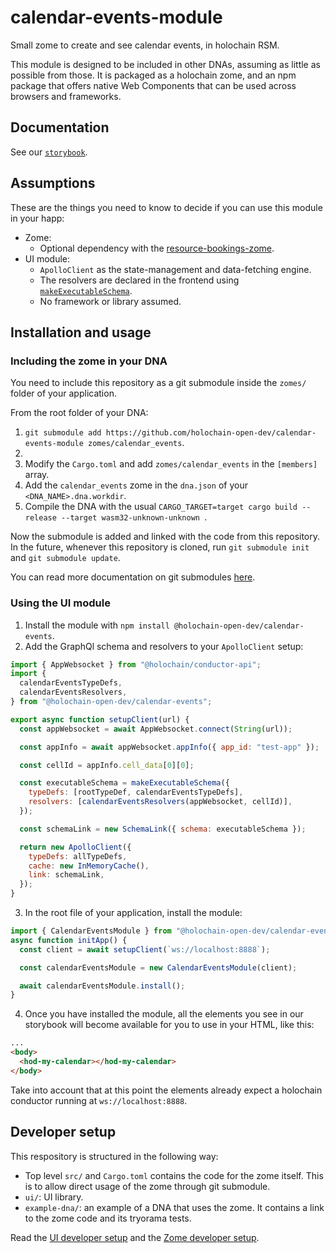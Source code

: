 # calendar-events-module

Small zome to create and see calendar events, in holochain RSM.

This module is designed to be included in other DNAs, assuming as little as possible from those. It is packaged as a holochain zome, and an npm package that offers native Web Components that can be used across browsers and frameworks.

## Documentation

See our [`storybook`](https://holochain-open-dev.github.io/calendar-events-module).

## Assumptions

These are the things you need to know to decide if you can use this module in your happ:

- Zome:
  - Optional dependency with the [resource-bookings-zome](https://github/holochain-open-dev/resource-bookings-zome).
- UI module:
  - `ApolloClient` as the state-management and data-fetching engine.
  - The resolvers are declared in the frontend using [`makeExecutableSchema`](https://www.npmjs.com/package/@graphql-tools/schema).
  - No framework or library assumed.

## Installation and usage

### Including the zome in your DNA

You need to include this repository as a git submodule inside the `zomes/` folder of your application.

From the root folder of your DNA:

1. `git submodule add https://github.com/holochain-open-dev/calendar-events-module zomes/calendar_events`.
2.
3. Modify the `Cargo.toml` and add `zomes/calendar_events` in the `[members]` array.
4. Add the `calendar_events` zome in the `dna.json` of your `<DNA_NAME>.dna.workdir`.
5. Compile the DNA with the usual `CARGO_TARGET=target cargo build --release --target wasm32-unknown-unknown `.

Now the submodule is added and linked with the code from this repository. In the future, whenever this repository is cloned, run `git submodule init` and `git submodule update`.

You can read more documentation on git submodules [here](https://git-scm.com/book/en/v2/Git-Tools-Submodules).

### Using the UI module

1. Install the module with `npm install @holochain-open-dev/calendar-events`.
2. Add the GraphQl schema and resolvers to your `ApolloClient` setup:

```js
import { AppWebsocket } from "@holochain/conductor-api";
import {
  calendarEventsTypeDefs,
  calendarEventsResolvers,
} from "@holochain-open-dev/calendar-events";

export async function setupClient(url) {
  const appWebsocket = await AppWebsocket.connect(String(url));

  const appInfo = await appWebsocket.appInfo({ app_id: "test-app" });

  const cellId = appInfo.cell_data[0][0];

  const executableSchema = makeExecutableSchema({
    typeDefs: [rootTypeDef, calendarEventsTypeDefs],
    resolvers: [calendarEventsResolvers(appWebsocket, cellId)],
  });

  const schemaLink = new SchemaLink({ schema: executableSchema });

  return new ApolloClient({
    typeDefs: allTypeDefs,
    cache: new InMemoryCache(),
    link: schemaLink,
  });
}
```

3. In the root file of your application, install the module:

```js
import { CalendarEventsModule } from "@holochain-open-dev/calendar-events";
async function initApp() {
  const client = await setupClient(`ws://localhost:8888`);

  const calendarEventsModule = new CalendarEventsModule(client);

  await calendarEventsModule.install();
}
```

4. Once you have installed the module, all the elements you see in our storybook will become available for you to use in your HTML, like this:

```html
...
<body>
  <hod-my-calendar></hod-my-calendar>
</body>
```

Take into account that at this point the elements already expect a holochain conductor running at `ws://localhost:8888`.

## Developer setup

This respository is structured in the following way:

- Top level `src/` and `Cargo.toml` contains the code for the zome itself. This is to allow direct usage of the zome through git submodule.
- `ui/`: UI library.
- `example-dna/`: an example of a DNA that uses the zome. It contains a link to the zome code and its tryorama tests.

Read the [UI developer setup](/ui/README.md) and the [Zome developer setup](/example-dna/README.md).
